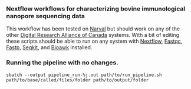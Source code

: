 ### Nextflow workflows for characterizing bovine immunological nanopore sequencing data
This workflow has been tested on [Narval](https://docs.alliancecan.ca/wiki/Narval) but should work on any of the other [Digital Research Alliance of Canada](https://alliancecan.ca/en) systems. With a bit of editing these scripts should be able to run on any system with [Nextflow](https://www.nextflow.io/docs/latest/index.html), [Fastqc](https://www.bioinformatics.babraham.ac.uk/projects/fastqc/), [Fastp](https://github.com/OpenGene/fastp), [Seqkit](https://bioinf.shenwei.m), and [Bioawk](https://github.com/lh3/bioawk) installed. 

### Running the pipeline with no changes.
`sbatch --output pipeline_run-%j.out path/to/run_pipeline.sh path/to/base/called/files/folder path/to/output/folder`
